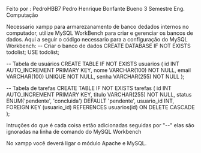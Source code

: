 Feito por :
PedroHBB7 Pedro Henrique Bonfante Bueno 3 Semestre Eng. Computação

Necessario xampp para armarezanamento de banco dedados internos no computador, utilize MySQL WorkBench para criar e gerenciar os bancos de dados. Aqui a seguir o código necessario para a configuração do MySQL Workbench: -- Criar o banco de dados CREATE DATABASE IF NOT EXISTS todolist; USE todolist;

-- Tabela de usuários CREATE TABLE IF NOT EXISTS usuarios ( id INT AUTO_INCREMENT PRIMARY KEY, nome VARCHAR(100) NOT NULL, email VARCHAR(100) UNIQUE NOT NULL, senha VARCHAR(255) NOT NULL );

-- Tabela de tarefas CREATE TABLE IF NOT EXISTS tarefas ( id INT AUTO_INCREMENT PRIMARY KEY, titulo VARCHAR(255) NOT NULL, status ENUM('pendente', 'concluida') DEFAULT 'pendente', usuario_id INT, FOREIGN KEY (usuario_id) REFERENCES usuarios(id) ON DELETE CASCADE );

Intruções do que é cada coisa estão adicionadas seguidas por "--" elas são ignoradas na linha de comando do MySQL Workbench

No xampp você deverá ligar o módulo Apache e MySQL.
